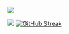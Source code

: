 
<a href="https://github.com/tenzind12?tab=repositories"><img src="https://github-readme-stats.vercel.app/api?username=tenzind12&show_icons=true&theme=radical" /></a>

<a href="https://github.com/tenzind12?tab=repositories"><img src="https://github-readme-stats.vercel.app/api/top-langs/?username=tenzind12&layout=compact" /></a>
[![GitHub Streak](https://github-readme-streak-stats.herokuapp.com/?user=tenzind12)](https://github.com/tenzind12)
